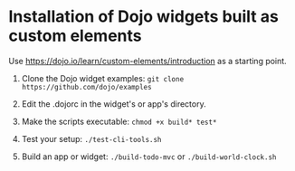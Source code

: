 # Installation of Dojo widgets built as custom elements

Use https://dojo.io/learn/custom-elements/introduction as a starting point.

1. Clone the Dojo widget examples:
`git clone https://github.com/dojo/examples`

2. Edit the .dojorc in the widget's or app's directory.

3. Make the scripts executable:
`chmod +x build* test*`

4. Test your setup:
`./test-cli-tools.sh`

5. Build an app or widget:
`./build-todo-mvc` or
`./build-world-clock.sh`

